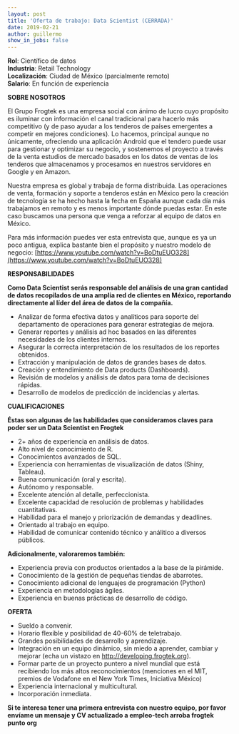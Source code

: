 ```yaml
---
layout: post
title: 'Oferta de trabajo: Data Scientist (CERRADA)'
date: 2019-02-21 
author: guillermo
show_in_jobs: false
---
```


**Rol**: Científico de datos  
**Industria**: Retail Technology  
**Localización**: Ciudad de México (parcialmente remoto)  
**Salario**: En función de experiencia

**SOBRE NOSOTROS**

El Grupo Frogtek es una empresa social con ánimo de lucro cuyo propósito es iluminar con información el canal tradicional para hacerlo más competitivo (y de paso ayudar a los tenderos de países emergentes a competir en mejores condiciones). Lo hacemos, principal aunque no únicamente, ofreciendo una aplicación Android que el tendero puede usar para gestionar y optimizar su negocio, y sostenemos el proyecto a través de la venta estudios de mercado basados en los datos de ventas de los tenderos que almacenamos y procesamos en nuestros servidores en Google y en Amazon.

Nuestra empresa es global y trabaja de forma distribuida. Las operaciones de venta, formación y soporte a tenderos están en México pero la creación de tecnología se ha hecho hasta la fecha en España aunque cada día más trabajamos en remoto y es menos importante dónde puedas estar. En este caso buscamos una persona que venga a reforzar al equipo de datos en México.

Para más información puedes ver esta entrevista que, aunque es ya un poco antigua, explica bastante bien el propósito y nuestro modelo de negocio: [https://www.youtube.com/watch?v=BoDtuEUO328](https://www.youtube.com/watch?v=BoDtuEUO328)

**RESPONSABILIDADES**

**Como Data Scientist serás responsable del análisis de una gran cantidad de datos recopilados de una amplia red de clientes en México, reportando directamente al líder del área de datos de la compañía.**

- Analizar de forma efectiva datos y analíticos para soporte del departamento de operaciones para generar estrategias de mejora. 
- Generar reportes y análisis ad hoc basados en las diferentes necesidades de los clientes internos. 
- Asegurar la correcta interpretación de los resultados de los reportes obtenidos. 
- Extracción y manipulación de datos de grandes bases de datos. 
- Creación y entendimiento de Data products (Dashboards).
- Revisión de modelos y análisis de datos para toma de decisiones rápidas.
- Desarrollo de modelos de predicción de incidencias y alertas.

**CUALIFICACIONES**

**Éstas son algunas de las habilidades que consideramos claves para poder ser un Data Scientist en Frogtek**
 
- 2+ años de experiencia en análisis de datos. 
- Alto nivel de conocimiento de R. 
- Conocimientos avanzados de SQL.
- Experiencia con herramientas de visualización de datos (Shiny, Tableau). 
- Buena comunicación (oral y escrita).
- Autónomo y responsable.
- Excelente atención al detalle, perfeccionista.
- Excelente capacidad de resolución de problemas y habilidades cuantitativas.
- Habilidad para el manejo y priorización de demandas y deadlines. 
- Orientado al trabajo en equipo.
- Habilidad de comunicar contenido técnico y análitico a diversos públicos. 

**Adicionalmente, valoraremos también:**

- Experiencia previa con productos orientados a la base de la pirámide.
- Conocimiento de la gestión de pequeñas tiendas de abarrotes.
- Conocimiento adicional de lenguajes de programación (Python) 
- Experiencia en metodologías ágiles.
- Experiencia en buenas prácticas de desarrollo de código.

**OFERTA**

- Sueldo a convenir.
- Horario flexible y posibilidad de 40-60% de teletrabajo.
- Grandes posibilidades de desarrollo y aprendizaje.
- Integración en un equipo dinámico, sin miedo a aprender, cambiar y mejorar (echa un vistazo en http://developing.frogtek.org).
- Formar parte de un proyecto puntero a nivel mundial que está recibiendo los más altos reconocimientos (menciones en el MIT, premios de Vodafone en el New York Times, Iniciativa México)
- Experiencia internacional y multicultural.
- Incorporación inmediata.


**Si te interesa tener una primera entrevista con nuestro equipo, por favor envíame un mensaje y CV actualizado a empleo-tech arroba frogtek punto org**
